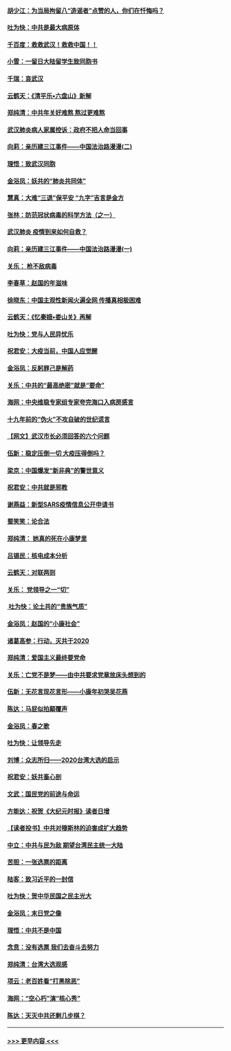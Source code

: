 #### [胡少江：为当局拘留八“造谣者”点赞的人，你们在忏悔吗？](../pages/nsc993/n11836801.md?t=02012033) 
#### [吐为快：中共是最大病原体](../pages/nsc993/n11836748.md?t=02012033) 
#### [千百度：救救武汉！救救中国！！](../pages/nsc993/n11836145.md?t=02012033) 
#### [小雪：一留日大陆留学生致同胞书](../pages/nsc993/n11834624.md?t=02012033) 
#### [千瑞：哀武汉](../pages/nsc993/n11833647.md?t=02012033) 
#### [云鹤天：《清平乐▪六盘山》新解](../pages/nsc993/n11833611.md?t=02012033) 
#### [郑纯清：中共年关好难熬 熬过更难熬](../pages/nsc993/n11833489.md?t=02012033) 
#### [武汉肺炎病人家属控诉：政府不把人命当回事](../pages/nsc993/n11833205.md?t=02012033) 
#### [向莉：亲历建三江事件——中国法治路漫漫(二)](../pages/nsc993/n11829102.md?t=02012033) 
#### [理悟：致武汉同胞](../pages/nsc993/n11831522.md?t=02012033) 
#### [金浴凤：妖共的“肺炎共同体”](../pages/nsc993/n11829448.md?t=02012033) 
#### [慧真：大难“三退”保平安 “九字”吉言是金方](../pages/nsc993/n11829501.md?t=02012033) 
#### [张林：防范冠状病毒的科学方法（之一）](../pages/nsc993/n11828618.md?t=02012033) 
#### [武汉肺炎 疫情到来如何自救？](../pages/nsc993/n11827632.md?t=02012033) 
#### [向莉：亲历建三江事件——中国法治路漫漫(一)](../pages/nsc993/n11827190.md?t=02012033) 
#### [关乐： 枪不敌病毒](../pages/nsc993/n11826746.md?t=02012033) 
#### [李春草：赵国的年滋味](../pages/nsc993/n11826321.md?t=02012033) 
#### [徐晓东：中国主观性新闻火遍全网 传播真相极困难](../pages/nsc993/n11826508.md?t=02012033) 
#### [云鹤天：《忆秦娥▪娄山关》再解](../pages/nsc993/n11824682.md?t=02012033) 
#### [吐为快：党与人民异忧乐](../pages/nsc993/n11824660.md?t=02012033) 
#### [祝君安：大疫当前，中国人应觉醒](../pages/nsc993/n11821946.md?t=02012033) 
#### [金浴凤：反躬罪己是解药](../pages/nsc993/n11820280.md?t=02012033) 
#### [关乐：中共的“最高绝密”就是“要命”](../pages/nsc993/n11816946.md?t=02012033) 
#### [海网：中央维稳专家组专家夸完海口入病房感言](../pages/nsc993/n11815138.md?t=02012033) 
#### [十九年前的“伪火”不攻自破的世纪谎言](../pages/nsc993/n11813238.md?t=02012033) 
#### [【网文】武汉市长必须回答的六个问题](../pages/nsc993/n11813848.md?t=02012033) 
#### [伍新：稳定压倒一切 大疫压得倒吗？](../pages/nsc993/n11812634.md?t=02012033) 
#### [梁京：中国爆发“新非典”的警世意义](../pages/nsc993/n11812554.md?t=02012033) 
#### [祝君安：中共就是邪教](../pages/nsc993/n11812431.md?t=02012033) 
#### [谢燕益：新型SARS疫情信息公开申请书](../pages/nsc993/n11808840.md?t=02012033) 
#### [蜀笑笑：论合法](../pages/nsc993/n11808064.md?t=02012033) 
#### [郑纯清： 她真的死在小康梦里](../pages/nsc993/n11806623.md?t=02012033) 
#### [吕锡民：核电成本分析](../pages/nsc993/n11806284.md?t=02012033) 
#### [云鹤天：对联两则](../pages/nsc993/n11805957.md?t=02012033) 
#### [关乐： 党领导之一“切”](../pages/nsc993/n11804505.md?t=02012033) 
#### [ 吐为快：论土共的“贵族气质”](../pages/nsc993/n11804490.md?t=02012033) 
#### [金浴凤：赵国的“小康社会”](../pages/nsc993/n11804452.md?t=02012033) 
#### [诸葛高参：行动，灭共于2020](../pages/nsc993/n11804120.md?t=02012033) 
#### [郑纯清：爱国主义最终要党命](../pages/nsc993/n11802197.md?t=02012033) 
#### [关乐：亡党不是梦——由中共要求党章放床头想到的](../pages/nsc993/n11802156.md?t=02012033) 
#### [伍新：无花言现花言形——小康年初哭吴花燕](../pages/nsc993/n11800044.md?t=02012033) 
#### [陈达：马屁似拍颠覆声](../pages/nsc993/n11800010.md?t=02012033) 
#### [金浴凤：春之歌](../pages/nsc993/n11797687.md?t=02012033) 
#### [吐为快：让领导先走](../pages/nsc993/n11797512.md?t=02012033) 
#### [刘博：众志所归——2020台湾大选的启示](../pages/nsc993/n11796878.md?t=02012033) 
#### [祝君安：妖共畜心剖](../pages/nsc993/n11794273.md?t=02012033) 
#### [文武：国民党的前途与命运](../pages/nsc993/n11794198.md?t=02012033) 
#### [方能达：祝贺《大纪元时报》读者日增](../pages/nsc993/n11793807.md?t=02012033) 
#### [【读者投书】中共对穆斯林的迫害成扩大趋势](../pages/nsc993/n11791371.md?t=02012033) 
#### [中立：中共与民为敌 期望台湾民主统一大陆](../pages/nsc993/n11790392.md?t=02012033) 
#### [苦胆：一张选票的距离](../pages/nsc993/n11788914.md?t=02012033) 
#### [陆客：致习近平的一封信](../pages/nsc993/n11788867.md?t=02012033) 
#### [吐为快：贺中华民国之民主光大](../pages/nsc993/n11788618.md?t=02012033) 
#### [金浴凤：末日党之像](../pages/nsc993/n11787475.md?t=02012033) 
#### [理悟：中共不是中国](../pages/nsc993/n11787463.md?t=02012033) 
#### [念贲：没有选票  我们去奋斗去努力](../pages/nsc993/n11787398.md?t=02012033) 
#### [郑纯清：台湾大选观感](../pages/nsc993/n11786210.md?t=02012033) 
#### [项云：老百姓看“打黑除恶”](../pages/nsc993/n11785398.md?t=02012033) 
#### [海网：“空心朽”演“核心秀”](../pages/nsc993/n11783874.md?t=02012033) 
#### [陈达：天灭中共还剩几步棋？](../pages/nsc993/n11783719.md?t=02012033) 

----
#### [ >>> 更早内容 <<< ](../indexes/nsc993-earlier.md)
